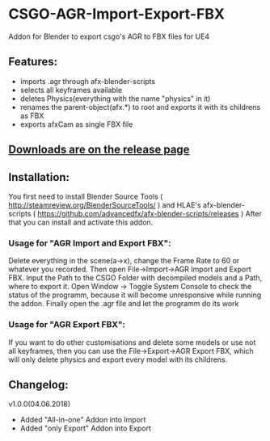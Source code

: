 # CSGO-AGR-Import-Export-FBX
Addon for Blender to export csgo's AGR to FBX files for UE4

## Features:
- imports .agr through afx-blender-scripts
- selects all keyframes available
- deletes Physics(everything with the name "physics" in it)
- renames the parent-object(afx.*) to root and exports it with its childrens as FBX
- exports afxCam as single FBX file

## [Downloads are on the release page](https://github.com/Darkhandrob/CSGO-AGR-Import-Export-FBX/releases)

## Installation:
You first need to install Blender Source Tools
( http://steamreview.org/BlenderSourceTools/ ) and HLAE's afx-blender-scripts
( https://github.com/advancedfx/afx-blender-scripts/releases )
After that you can install and activate this addon.


### Usage for "AGR Import and Export FBX":
Delete everything in the scene(a->x), change the Frame Rate to 60 or whatever you recorded.
Then open File->Import->AGR Import and Export FBX.
Input the Path to the CSGO Folder with decompiled models and a Path, where to export it.
Open Window -> Toggle System Console to check the status of the programm, because it will 
become unresponsive while running the addon.
Finally open the .agr file and let the programm do its work

### Usage for "AGR Export FBX":
If you want to do other customisations and delete some models or use not all keyframes, 
then you can use the File->Export->AGR Export FBX, which will only delete physics and
export every model with its childrens.



## Changelog:

v1.0.0(04.06.2018)
- Added "All-in-one" Addon into Import
- Added "only Export" Addon into Export
